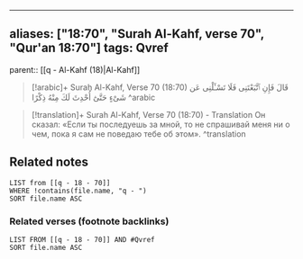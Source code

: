 
---
aliases: ["18:70", "Surah Al-Kahf, verse 70", "Qur'an 18:70"]
tags: Qvref
---

parent:: [[q - Al-Kahf (18)|Al-Kahf]]

> [!arabic]+ Surah Al-Kahf, Verse 70 (18:70)
> <span class="quran-arabic">قَالَ فَإِنِ ٱتَّبَعْتَنِى فَلَا تَسْـَٔلْنِى عَن شَىْءٍ حَتَّىٰٓ أُحْدِثَ لَكَ مِنْهُ ذِكْرًا</span>
^arabic

> [!translation]+ Surah Al-Kahf, Verse 70 (18:70) - Translation
> Он сказал: «Если ты последуешь за мной, то не спрашивай меня ни о чем, пока я сам не поведаю тебе об этом».
^translation



## Related notes
```dataview
LIST from [[q - 18 - 70]]
WHERE !contains(file.name, "q - ")
SORT file.name ASC
```

### Related verses (footnote backlinks)
```dataview
LIST FROM [[q - 18 - 70]] AND #Qvref
SORT file.name ASC
```


